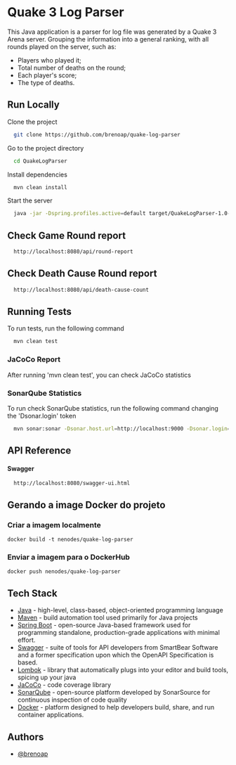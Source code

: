 # Quake 3 Log Parser

This Java application is a parser for log file was generated by a Quake 3 Arena server. 
Grouping the information into a general ranking, with all rounds played on the server, such as:
- Players who played it;
- Total number of deaths on the round;
- Each player's score;
- The type of deaths.

## Run Locally

Clone the project

```bash
  git clone https://github.com/brenoap/quake-log-parser
```

Go to the project directory

```bash
  cd QuakeLogParser
```

Install dependencies

```bash
  mvn clean install
```

Start the server

```bash
  java -jar -Dspring.profiles.active=default target/QuakeLogParser-1.0-SNAPSHOT.jar
```

## Check Game Round report

```bash
  http://localhost:8080/api/round-report
```
## Check Death Cause Round report

```bash
  http://localhost:8080/api/death-cause-count
```

## Running Tests

To run tests, run the following command

```bash
  mvn clean test
```

### JaCoCo Report

After running 'mvn clean test', you can check JaCoCo statistics

### SonarQube Statistics

To run check SonarQube statistics, run the following command changing the 'Dsonar.login' token

```bash
  mvn sonar:sonar -Dsonar.host.url=http://localhost:9000 -Dsonar.login=squ_5155f07f6e4b5f8abeeab1457901237051e9ab70
```

## API Reference

#### Swagger

```http
  http://localhost:8080/swagger-ui.html
```

##  Gerando a image Docker do projeto

### Criar a imagem localmente

`docker build -t nenodes/quake-log-parser`

### Enviar a imagem para o DockerHub

`docker push nenodes/quake-log-parser`

## Tech Stack

- [Java](https://www.java.com/en/) - high-level, class-based, object-oriented programming language 
- [Maven](https://maven.apache.org/) - build automation tool used primarily for Java projects
- [Spring Boot](https://spring.io/projects/spring-boot) - open-source Java-based framework used for programming standalone, production-grade applications with minimal effort.
- [Swagger](https://swagger.io/) - suite of tools for API developers from SmartBear Software and a former specification upon which the OpenAPI Specification is based.
- [Lombok](https://projectlombok.org/) - library that automatically plugs into your editor and build tools, spicing up your java
- [JaCoCo](https://www.eclemma.org/jacoco/) - code coverage library
- [SonarQube](https://www.sonarsource.com/products/sonarqube/) - open-source platform developed by SonarSource for continuous inspection of code quality
- [Docker](https://www.docker.com/) - platform designed to help developers build, share, and run container applications.

## Authors

- [@brenoap](https://www.github.com/octokatherine)